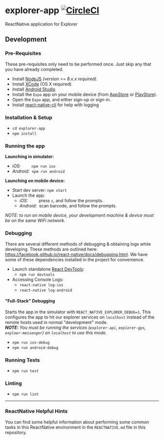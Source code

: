 # explorer-app [![CircleCI](https://circleci.com/gh/CMUCloudComputing/explorer-app.svg?style=svg)](https://circleci.com/gh/CMUCloudComputing/explorer-app)
ReactNative application for Explorer

## Development
### Pre-Requisites
These pre-requisites only need to be performed once.  Just skip any that you have
already completed.
- Install [NodeJS](https://nodejs.org/en/download/) *(version >= 8.x.x required)*.
- Install [XCode](https://itunes.apple.com/us/app/xcode/id497799835?mt=12) (OS X required)
- Install [Android Studio](https://developer.android.com/studio/)
- Install the `Expo` app on your mobile device (from [AppStore](https://itunes.apple.com/us/app/expo-client/id982107779?mt=8) or [PlayStore](https://play.google.com/store/apps/details?id=host.exp.exponent&hl=en_US)).
- Open the `Expo` app, and either sign-up or sign-in.
- Install [react-native-cli](https://www.npmjs.com/package/react-native-cli) for help with logging

### Installation & Setup
- `cd explorer-app`
- `npm install`

### Running the app
**Launching in simulator:**
- *iOS:*&nbsp;&nbsp;&nbsp;&nbsp;&nbsp;&nbsp;&nbsp;&nbsp;&nbsp;`npm run ios`
- *Android:*&nbsp;&nbsp;`npm run android`

**Launching on mobile device:**
- Start dev server: `npm start`
- Launch the app:
  - *iOS:*&nbsp;&nbsp;&nbsp;&nbsp;&nbsp;&nbsp;&nbsp;&nbsp;&nbsp;press `s`, and follow the prompts.
  - *Android:*&nbsp;&nbsp;scan barcode, and follow the prompts.

*NOTE: to run on mobile device, your development machine & device must be on the same WiFi network.*

### Debugging
There are several different methods of debugging & obtaining logs while developing.  These methods are outlined here: https://facebook.github.io/react-native/docs/debugging.html.  We have some of these dependencies installed in the project for convenience.

- Launch standalone [React DevTools](https://github.com/facebook/react-devtools):
  - `npm run devtools`
- Accessing Console Logs:
  - `react-native log-ios`
  - `react-native log-android`

#### "Full-Stack" Debugging
Starts the app in the simulator with `REACT_NATIVE_EXPLORER_DEBUG=1`.  This configures the app to hit our explorer services on `localhost` instead of the remote hosts used in normal "development" mode.  
***NOTE:** You must be running the services (`explorer-api`, `explorer-gps`, `exploer-messenger`) on `localhost` to use this mode.*
  - `npm run ios-debug`
  - `npm run android-debug`

### Running Tests
- `npm run test`

### Linting
- `npm run lint`

----

### ReactNative Helpful Hints
You can find some helpful information about performing some common tasks in this
ReactNative environment in the `REACTNATIVE.md` file in this repository.
